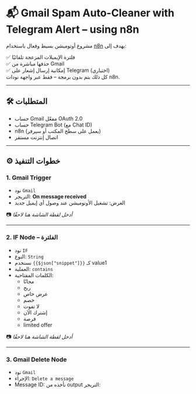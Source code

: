 # 📬 Gmail Spam Auto-Cleaner with Telegram Alert – using n8n

مشروع أوتوميشن بسيط وفعال باستخدام [n8n](https://n8n.io) يهدف إلى:

✅ فلترة الإيميلات المزعجة تلقائيًا  
✅ حذفها مباشرة من Gmail  
✅ إمكانية إرسال إشعار على Telegram (اختياري)  
كل ذلك يتم بدون برمجة – فقط عبر واجهة نودات n8n.

---

## 🛠 المتطلبات

- حساب Gmail مفعّل OAuth 2.0
- حساب Telegram Bot (مع Chat ID)
- n8n (يعمل على سطح المكتب أو سيرفر)
- اتصال إنترنت مستقر

---

## ⚙️ خطوات التنفيذ

### 1. Gmail Trigger
- نود `Gmail`
- التريجر: **On message received**
- الغرض: تشغيل الأوتوميشن عند وصول أي إيميل جديد

📷 *أدخل لقطة الشاشة هنا لاحقًا*

---

### 2. IF Node – الفلترة
- نود `IF`
- النوع: `String`
- نستخدم `{{$json["snippet"]}}` كـ value1
- العملية: `contains`
- الكلمات المفتاحية:
  - مجانًا
  - ربح
  - عرض خاص
  - خصم
  - لا تفوت
  - إشترك الآن
  - فرصة
  - limited offer

📷 *أدخل لقطة الشاشة هنا لاحقًا*

---

### 3. Gmail Delete Node
- نود `Gmail`
- الإجراء: `Delete a message`
- Message ID: نأخذه من output التريجر:
